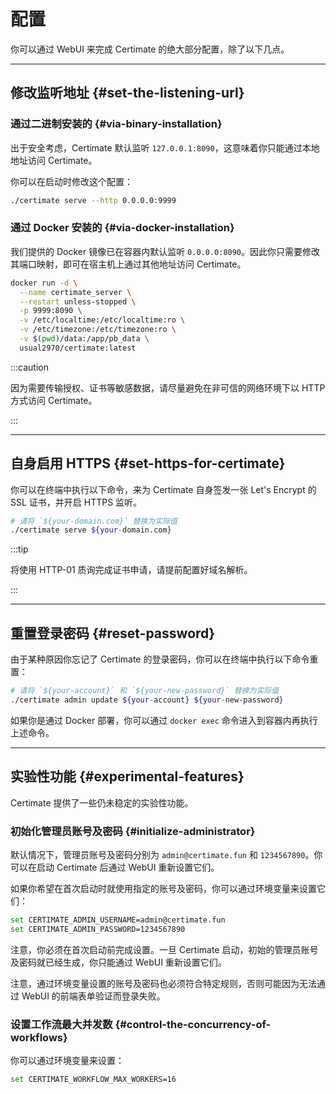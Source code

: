 ﻿# 配置

你可以通过 WebUI 来完成 Certimate 的绝大部分配置，除了以下几点。

---

## 修改监听地址 {#set-the-listening-url}

### 通过二进制安装的 {#via-binary-installation}

出于安全考虑，Certimate 默认监听 `127.0.0.1:8090`，这意味着你只能通过本地地址访问 Certimate。

你可以在启动时修改这个配置：

```bash
./certimate serve --http 0.0.0.0:9999
```

### 通过 Docker 安装的 {#via-docker-installation}

我们提供的 Docker 镜像已在容器内默认监听 `0.0.0.0:8090`。因此你只需要修改其端口映射，即可在宿主机上通过其他地址访问 Certimate。

```bash
docker run -d \
  --name certimate_server \
  --restart unless-stopped \
  -p 9999:8090 \
  -v /etc/localtime:/etc/localtime:ro \
  -v /etc/timezone:/etc/timezone:ro \
  -v $(pwd)/data:/app/pb_data \
  usual2970/certimate:latest
```

:::caution

因为需要传输授权、证书等敏感数据，请尽量避免在非可信的网络环境下以 HTTP 方式访问 Certimate。

:::

---

## 自身启用 HTTPS {#set-https-for-certimate}

你可以在终端中执行以下命令，来为 Certimate 自身签发一张 Let's Encrypt 的 SSL 证书，并开启 HTTPS 监听。

```bash
# 请将 `${your-domain.com}` 替换为实际值
./certimate serve ${your-domain.com}
```

:::tip

将使用 HTTP-01 质询完成证书申请，请提前配置好域名解析。

:::

---

## 重置登录密码 {#reset-password}

由于某种原因你忘记了 Certimate 的登录密码，你可以在终端中执行以下命令重置：

```bash
# 请将 `${your-account}` 和 `${your-new-password}` 替换为实际值
./certimate admin update ${your-account} ${your-new-password}
```

如果你是通过 Docker 部署，你可以通过 `docker exec` 命令进入到容器内再执行上述命令。

---

## 实验性功能 {#experimental-features}

Certimate 提供了一些仍未稳定的实验性功能。

### 初始化管理员账号及密码 {#initialize-administrator}

默认情况下，管理员账号及密码分别为 `admin@certimate.fun` 和 `1234567890`。你可以在启动 Certimate 后通过 WebUI 重新设置它们。

如果你希望在首次启动时就使用指定的账号及密码，你可以通过环境变量来设置它们：

```bash
set CERTIMATE_ADMIN_USERNAME=admin@certimate.fun
set CERTIMATE_ADMIN_PASSWORD=1234567890
```

注意，你必须在首次启动前完成设置。一旦 Certimate 启动，初始的管理员账号及密码就已经生成，你只能通过 WebUI 重新设置它们。

注意，通过环境变量设置的账号及密码也必须符合特定规则，否则可能因为无法通过 WebUI 的前端表单验证而登录失败。

### 设置工作流最大并发数 {#control-the-concurrency-of-workflows}

你可以通过环境变量来设置：

```bash
set CERTIMATE_WORKFLOW_MAX_WORKERS=16
```
